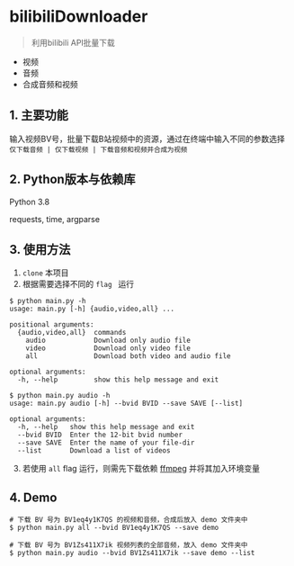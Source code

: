 # bilibiliDownloader
> 利用bilibili API批量下载
- 视频
- 音频
- 合成音频和视频


## 1. 主要功能

输入视频BV号，批量下载B站视频中的资源，通过在终端中输入不同的参数选择 `仅下载音频 | 仅下载视频 | 下载音频和视频并合成为视频`

## 2. Python版本与依赖库

Python 3.8

requests, time, argparse

## 3. 使用方法

1. `clone` 本项目
2. 根据需要选择不同的 `flag ` 运行

```shell
$ python main.py -h                                  
usage: main.py [-h] {audio,video,all} ...

positional arguments:
  {audio,video,all}  commands
    audio            Download only audio file
    video            Download only video file
    all              Download both video and audio file

optional arguments:
  -h, --help         show this help message and exit
  
$ python main.py audio -h
usage: main.py audio [-h] --bvid BVID --save SAVE [--list]

optional arguments:
  -h, --help   show this help message and exit
  --bvid BVID  Enter the 12-bit bvid number
  --save SAVE  Enter the name of your file-dir
  --list       Download a list of videos
```

3. 若使用 `all` flag 运行，则需先下载依赖 [ffmpeg](https://www.ffmpeg.org/download.html) 并将其加入环境变量

## 4. Demo

```shell
# 下载 BV 号为 BV1eq4y1K7QS 的视频和音频，合成后放入 demo 文件夹中
$ python main.py all --bvid BV1eq4y1K7QS --save demo
```



```shell
# 下载 BV 号为 BV1Zs411X7ik 视频列表的全部音频，放入 demo 文件夹中
$ python main.py audio --bvid BV1Zs411X7ik --save demo --list
```
